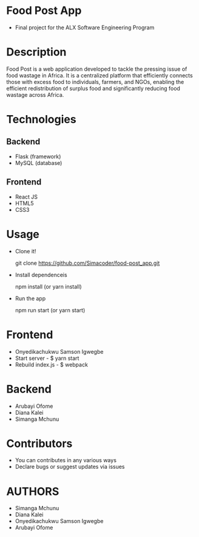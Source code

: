 # Food Post App 
- Final project for the ALX Software Engineering Program 

# Description 
Food Post is a web application developed to tackle the pressing issue of food wastage in 
Africa. It is a centralized platform that efficiently connects those with excess food to 
individuals, farmers, and NGOs, enabling the efficient redistribution of surplus food and 
significantly reducing food wastage across Africa.

# Technologies
  ## Backend 
- Flask (framework)
- MySQL (database)
## Frontend
- React JS
- HTML5
- CSS3

# Usage
- Clone it!

  git clone https://github.com/Simacoder/food-post_app.git
- Install dependenceis 

  npm install (or yarn install)
- Run the app

  npm run start (or yarn start)

# Frontend
- Onyedikachukwu Samson Igwegbe
- Start server - $ yarn start
- Rebuild index.js - $ webpack
  
# Backend
- Arubayi Ofome
- Diana Kalei
- Simanga Mchunu

# Contributors
- You can contributes in any various ways
- Declare bugs or suggest updates via issues

# AUTHORS
- Simanga Mchunu
- Diana Kalei 
- Onyedikachukwu Samson Igwegbe
- Arubayi Ofome 

